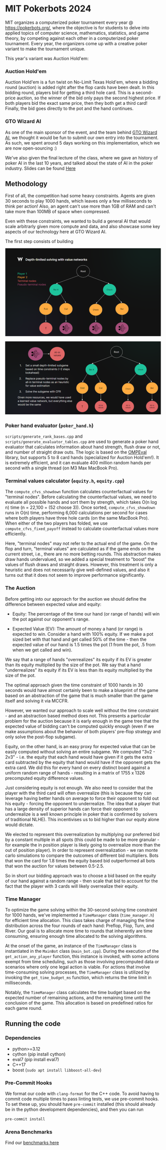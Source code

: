 # MIT Pokerbots 2024
MIT organizes a computerized poker tournament every year @ https://pokerbots.org/, where the objective is for students to delve into applied topics of computer science, mathematics, statistics, and game theory, by competing against each other in a computerized poker tournament. Every year, the organizers come up with a creative poker variant to make the tournament unique.

This year's variant was Auction Hold'em:

### Auction Hold'em

Auction Hold'em is a fun twist on No-Limit Texas Hold'em, where a bidding round (auction) is added right after the flop cards have been dealt. In this bidding round, players bid for getting a third hole card. This is a second-price auction, so the winner of the bid only pays the second highest price. If both players bid the exact same price, then they both get a third card! Finally, the bid goes directly to the pot and the hand continues.


### GTO Wizard AI

As one of the main sponsor of the event, and the team behind [GTO Wizard AI](https://blog.gtowizard.com/introducing-gto-wizard-ai/), we thought it would be fun to submit our own entry into the tournament. As such, we spent around 5 days working on this implementation, which we are now open-sourcing :)

We've also given the final lecture of the class, where we gave an history of poker AI in the last 10 years, and talked about the state of AI in the poker industry. Slides can be found [Here](assets/Lecture%207%20Slides.pdf)


## Methodology

First of all, the competition had some heavy constraints. Agents are given 30 seconds to play 1000 hands, which leaves only a few milliseconds to think per action! Also, an agent can't use more than 1GB of RAM and can't take more than 100MB of space when compressed.

Even with these constraints, we wanted to build a general AI that would scale arbitrarly given more compute and data, and also showcase some key aspects of our technology here at GTO Wizard AI.

The first step consists of building 

![alt text](assets/depth-limited-solving-nn.png)


![alt text](assets/depth-limited-solving-no-nn.png)


### Poker hand evaluator (`poker_hand.h`)

`scripts/generate_rank_bases.cpp` and `scripts/generate_evaluator_tables.cpp` are used to generate a poker hand evaluator that calculates information about hand strength, flush draw or not, and number of straight draw outs.
The logic is based on the [OMPEval] library, but supports 5 to 8 card hands (specialized for Auction Hold'em!).
It is extremely efficient, and it can evaluate 400 million random hands per second with a single thread (on M3 Max MacBook Pro).

[OMPEval]: https://github.com/zekyll/OMPEval

### Terminal values calculator (`equity.h`, `equity.cpp`)

The `compute_cfvs_showdown` function calculates counterfactual values for "terminal nodes".
Before calculating the counterfactual values, we need to evaluate all possible hands and sort them by strength, which takes O(n log n) time (n = 22,100 = (52 choose 3)).
Once sorted, `compute_cfvs_showdown` runs in O(n) time, performing 6,000 calculations per second for cases where both players have three hole cards (on the same MacBook Pro).
When either of the two players has folded, we use `compute_cfvs_fixed_payoff` instead to calculate counterfactual values more efficiently.

Here, "terminal nodes" may not refer to the actual end of the game.
On the flop and turn, "terminal values" are calculated as if the game ends on the current street, i.e., there are
no more betting rounds.
This abstraction makes draw hands undervalued, so we added a special treatment to "boost" the values of flush draws and straight draws.
However, this treatment is only a heuristic and does not necessarily give well-defined values, and also it turns out that it does not seem to improve performance significantly.

### The Auction

Before getting into our approach for the auction we should define the difference between expected value and equity:

- Equity: The percentage of the time our hand (or range of hands) will win the pot against our opponent's range. 

- Expected Value (EV): The amount of money a hand (or range) is expected to win. Consider a hand with 100% equity. If we make a pot sized bet with that hand and get called 50% of the time - then the expected value of our hand is 1.5 times the pot (1 from the pot, .5 from when we get called and win). 

We say that a range of hands "overrealizes" its equity if its EV is greater than its equity multiplied by the size of the pot. We say that a hand "underrealizes" its equity if its EV is less than its equity multiplied by the size of the pot.

The optimal approach given the time constraint of 1000 hands in 30 seconds would have almost certainly been to make a blueprint of the game based on an abstraction of the game that is much smaller than the game itself and solving it via MCCFR. 

However, we wanted our approach to scale well without the time constraint - and an abstraction based method does not. This presents a particular problem for the auction because it is early enough in the game tree that the expected value of bidding can't be computed quickly enough (even if we make assumptions about the behavior of both players' pre-flop strategy and only solve the post-flop subgame).

Equity, on the other hand, is an easy proxy for expected value that can be easily computed without solving an entire subgame. We computed "3v2 - 2v3" - i.e. the equity that each hand would have given if it gets the extra card subtracted by the equity that hand would have if the opponent gets the extra card. We did this for every hand on every distinct board against a uniform random range of hands - resulting in a matrix of 1755 x 1326 precomputed equity difference values. 

Just considering equity is not enough. We also need to consider that the player with the third card will often overrealize (this is because they can leverage having better hands on average to force their opponent to fold out his equity - forcing the opponent to underrealize. The idea that a player that has a large density of superior hands can force their opponent to underrealize is a well known principle in poker that is confirmed by solvers of traditional NLHE). This incentivises us to bid higher than our equity alone would dictate.

We elected to represent this overrealization by multiplying our preferred bid by a constant multiple in all spots (this could be made to be more granular - for example the in position player is likely going to overrealize more than the out of position player). In order to represent overrealization - we ran monte carlo simulations to compare the outcomes of different bid multipliers. Bots that won the card for 1.8 times the equity based bid outperformed all bots that won the auction for values between 0.5-2.5. 

So in short our bidding approach was to choose a bid based on the equity of our hand against a random range - then scale that bid to account for the fact that the player with 3 cards will likely overrealize their equity. 


### Time Manager

To optimize the game solving within the 30-second solving time constraint for 1000 hands, we've implemented a `TimeManager` class (`time_manager.h`) for efficient time allocation. This class takes charge of managing the time distribution across the four rounds of each hand: Preflop, Flop, Turn, and River. Our goal is to allocate more time to rounds that inherently are time consuming, ensuring enough time allocated to the solving algorithms.

At the onset of the game, an instance of the `TimeManager` class is instantiated in the `MainBot` class (`main_bot.cpp`). During the execution of the `get_action_any_player` function, this instance is invoked, with some actions exempt from time scheduling, such as those involving precomputed data or scenarios where only one legal action is viable. For actions that involve time-consuming solving processes, the `TimeManager` class is utilized by invoking the `get_time_budget_ms` function, which returns the time limit in milliseconds.

Notably, the `TimeManager` class calculates the time budget based on the expected number of remaining actions, and the remaining time until the conclusion of the game. This allocation is based on predefined ratios for each game round.


## Running the code

### Dependencies
 - python>=3.12
 - cython (pip install cython)
 - eval7 (pip install eval7)
 - C++17 
 - boost (`sudo apt install libboost-all-dev`)

### Pre-Commit Hooks

We format our code with `clang-format` for the C++ code. To avoid having to commit code multiple times
to pass linting tests, we use pre-commit hooks. To set these up, you should have `pre-commit` installed (this should already be in the python development dependencies), and then you can run

```bash
pre-commit install
```

### Arena Benchmarks

Find our [benchmarks here](https://github.com/ruse-ai/mitpokerbots-2024/tree/gh-pages)
